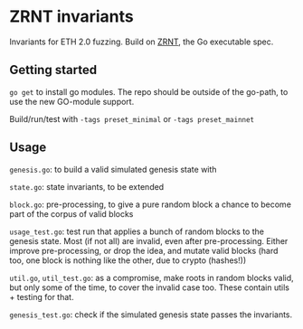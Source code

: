 # ZRNT invariants

Invariants for ETH 2.0 fuzzing. Build on [ZRNT](https://github.com/protolambda/zrnt), the Go executable spec.


## Getting started

`go get` to install go modules. The repo should be outside of the go-path, to use the new GO-module support.

Build/run/test with `-tags preset_minimal` or `-tags preset_mainnet`


## Usage

`genesis.go`: to build a valid simulated genesis state with

`state.go`: state invariants, to be extended

`block.go`: pre-processing, to give a pure random block a chance to become part of the corpus of valid blocks 

`usage_test.go`: test run that applies a bunch of random blocks to the genesis state.
 Most (if not all) are invalid, even after pre-processing. Either improve pre-processing, or drop the idea,
 and mutate valid blocks (hard too, one block is nothing like the other, due to crypto (hashes!))

`util.go`, `util_test.go`: as a compromise, make roots in random blocks valid,
 but only some of the time, to cover the invalid case too. These contain utils + testing for that.

`genesis_test.go`: check if the simulated genesis state passes the invariants. 



